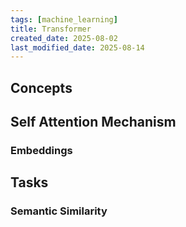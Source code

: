 ```yaml
---
tags: [machine_learning]
title: Transformer
created_date: 2025-08-02
last_modified_date: 2025-08-14
---
```


## Concepts

## Self Attention Mechanism

### Embeddings

## Tasks

### Semantic Similarity